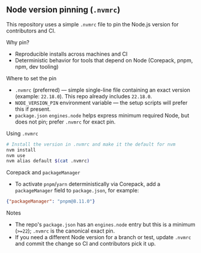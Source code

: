 Node version pinning (`.nvmrc`)
---------------------------------

This repository uses a simple `.nvmrc` file to pin the Node.js version for contributors and CI.

Why pin?
- Reproducible installs across machines and CI
- Deterministic behavior for tools that depend on Node (Corepack, pnpm, npm, dev tooling)

Where to set the pin
- `.nvmrc` (preferred) — simple single-line file containing an exact version (example: `22.18.0`). This repo already includes `22.18.0`.
- `NODE_VERSION_PIN` environment variable — the setup scripts will prefer this if present.
- `package.json` `engines.node` helps express minimum required Node, but does not pin; prefer `.nvmrc` for exact pin.

Using `.nvmrc`
```bash
# Install the version in .nvmrc and make it the default for nvm
nvm install
nvm use
nvm alias default $(cat .nvmrc)
```

Corepack and `packageManager`
- To activate `pnpm`/`yarn` deterministically via Corepack, add a `packageManager` field to `package.json`, for example:

```json
{"packageManager": "pnpm@8.11.0"}
```

Notes
- The repo's `package.json` has an `engines.node` entry but this is a minimum (`>=22`); `.nvmrc` is the canonical exact pin.
- If you need a different Node version for a branch or test, update `.nvmrc` and commit the change so CI and contributors pick it up.
